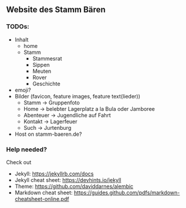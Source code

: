 ## Website des Stamm Bären

### TODOs:
- Inhalt
  - home
  - Stamm
    - Stammesrat
    - Sippen
    - Meuten
    - Rover
    - Geschichte
- emoji?
- Bilder (favicon, feature images, feature text(lieder))
  - Stamm -> Gruppenfoto
  - Home -> belebter Lagerplatz a la Bula oder Jamboree
  - Abenteuer -> Jugendliche auf Fahrt
  - Kontakt -> Lagerfeuer
  - Such -> Jurtenburg
- Host on stamm-baeren.de?

### Help needed?
Check out
- Jekyll: https://jekyllrb.com/docs
- Jekyll cheat sheet: https://devhints.io/jekyll
- Theme: https://github.com/daviddarnes/alembic
- Markdown cheat sheet: https://guides.github.com/pdfs/markdown-cheatsheet-online.pdf

